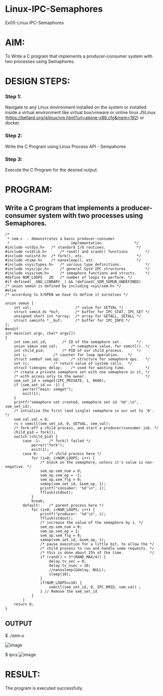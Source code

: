# Linux-IPC-Semaphores
Ex05-Linux IPC-Semaphores

# AIM:
To Write a C program that implements a producer-consumer system with two processes using Semaphores.

# DESIGN STEPS:

### Step 1:

Navigate to any Linux environment installed on the system or installed inside a virtual environment like virtual box/vmware or online linux JSLinux (https://bellard.org/jslinux/vm.html?url=alpine-x86.cfg&mem=192) or docker.

### Step 2:

Write the C Program using Linux Process API - Sempahores

### Step 3:

Execute the C Program for the desired output. 

# PROGRAM:

## Write a C program that implements a producer-consumer system with two processes using Semaphores.
```
/*
 * sem.c  - demonstrates a basic producer-consumer
 *                            implementation.              */
#include <stdio.h>	 /* standard I/O routines.              */
#include <stdlib.h>      /* rand() and srand() functions        */
#include <unistd.h>	 /* fork(), etc.                        */
#include <time.h>	 /* nanosleep(), etc.                   */
#include <sys/types.h>   /* various type definitions.           */
#include <sys/ipc.h>     /* general SysV IPC structures         */
#include <sys/sem.h>	 /* semaphore functions and structs.    */
#define NUM_LOOPS	20	 /* number of loops to perform. */
#if defined(__GNU_LIBRARY__) && !defined(_SEM_SEMUN_UNDEFINED)
/* union semun is defined by including <sys/sem.h> */
#else
/* according to X/OPEN we have to define it ourselves */

union semun {
    int val;                    /* value for SETVAL */
    struct semid_ds *buf;       /* buffer for IPC_STAT, IPC_SET */
    unsigned short int *array;  /* array for GETALL, SETALL */
    struct seminfo *__buf;      /* buffer for IPC_INFO */
};
#endif
int main(int argc, char* argv[])
{
    int sem_set_id;	      /* ID of the semaphore set.       */
    union semun sem_val;      /* semaphore value, for semctl(). */
    int child_pid;	      /* PID of our child process.      */
    int i;		      /* counter for loop operation.    */
    struct sembuf sem_op;     /* structure for semaphore ops.   */
    int rc;		      /* return value of system calls.  */
    struct timespec delay;    /* used for wasting time.         */
    /* create a private semaphore set with one semaphore in it, */
    /* with access only to the owner.                           */
    sem_set_id = semget(IPC_PRIVATE, 1, 0600);
    if (sem_set_id == -1) {
	    perror("main: semget");
	    exit(1);
    }
    printf("semaphore set created, semaphore set id '%d'.\n", sem_set_id);
    /* intialize the first (and single) semaphore in our set to '0'. */
    sem_val.val = 0;
    rc = semctl(sem_set_id, 0, SETVAL, sem_val);
    /* fork-off a child process, and start a producer/consumer job. */
    child_pid = fork();
    switch (child_pid) {
    	case -1:	/* fork() failed */
    	    perror("fork");
    	    exit(1);
        case 0:		/* child process here */
    	    for (i=0; i<NUM_LOOPS; i++) {
    		    /* block on the semaphore, unless it's value is non-negative. */
    		    sem_op.sem_num = 0;
    		    sem_op.sem_op = -1;
    		    sem_op.sem_flg = 0;
    		    semop(sem_set_id, &sem_op, 1);
    		    printf("consumer: '%d'\n", i);
    		    fflush(stdout);
    	    }
    	    break;
    	default:	/* parent process here */
    	    for (i=0; i<NUM_LOOPS; i++) {
        		printf("producer: '%d'\n", i);
        		fflush(stdout);
        		/* increase the value of the semaphore by 1. */
            	sem_op.sem_num = 0;
                sem_op.sem_op = 1;
        		sem_op.sem_flg = 0;
        		semop(sem_set_id, &sem_op, 1);
        		/* pause execution for a little bit, to allow the */
        		/* child process to run and handle some requests. */
        		/* this is done about 25% of the time.            */
        		if (rand() > 3*(RAND_MAX/4)) {
        		    delay.tv_sec = 0;
        	        delay.tv_nsec = 10;
        	   	    //nanosleep(&delay, NULL);
        	        sleep(10); 
        		}
        		if(NUM_LOOPS>=10) {
        	        semctl(sem_set_id, 0, IPC_RMID, sem_val) ;
        		} // Remove the sem_set_id
        	}
        }
    return 0;
}
```



## OUTPUT
$ ./sem.o 

![image](https://github.com/user-attachments/assets/649ed603-bd3e-4396-86d8-4837408c5466)


$ ipcs
![image](https://github.com/user-attachments/assets/fae032ae-8757-4f09-82fe-e7f0cd45b8e2)





# RESULT:
The program is executed successfully.
